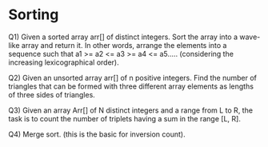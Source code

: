 # Sorting

Q1) Given a sorted array arr[] of distinct integers. Sort the array into a wave-like array and return it. In other words, arrange the elements into a sequence such that a1 >= a2 <= a3 >= a4 <= a5..... (considering the increasing lexicographical order).

Q2) Given an unsorted array arr[] of n positive integers. Find the number of triangles that can be formed with three different array elements as lengths of three sides of triangles. 

Q3) Given an array Arr[] of N distinct integers and a range from L to R, the task is to count the number of triplets having a sum in the range [L, R].

Q4) Merge sort. (this is the basic for inversion count).
